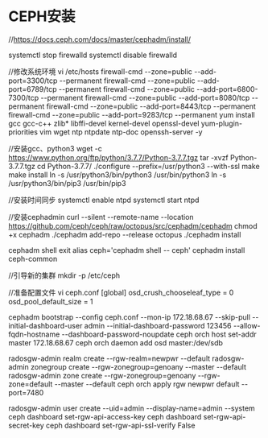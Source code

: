 # CEPH安装
//https://docs.ceph.com/docs/master/cephadm/install/

systemctl stop firewalld
systemctl disable firewalld

//修改系统环境
vi /etc/hosts 
firewall-cmd --zone=public --add-port=3300/tcp --permanent
firewall-cmd --zone=public --add-port=6789/tcp --permanent
firewall-cmd --zone=public --add-port=6800-7300/tcp --permanent
firewall-cmd --zone=public --add-port=8080/tcp --permanent
firewall-cmd --zone=public --add-port=8443/tcp --permanent
firewall-cmd --zone=public --add-port=9283/tcp --permanent
yum install gcc gcc-c++  zlib* libffi-devel kernel-devel  openssl-devel yum-plugin-priorities vim wget ntp ntpdate ntp-doc openssh-server  -y

//安装gcc、python3
wget -c https://www.python.org/ftp/python/3.7.7/Python-3.7.7.tgz
tar -xvzf Python-3.7.7.tgz
cd Python-3.7.7/
./configure --prefix=/usr/python3 --with-ssl
make
make install
ln -s /usr/python3/bin/python3 /usr/bin/python3
ln -s /usr/python3/bin/pip3 /usr/bin/pip3


//安装时间同步
systemctl enable ntpd
systemctl start ntpd


//安装cephadmin
curl --silent --remote-name --location https://github.com/ceph/ceph/raw/octopus/src/cephadm/cephadm
chmod +x cephadm
./cephadm add-repo --release octopus
./cephadm install

cephadm shell
exit
alias ceph='cephadm shell -- ceph'
cephadm install ceph-common


//引导新的集群
mkdir -p /etc/ceph

//准备配置文件
vi ceph.conf
[global]
	osd_crush_chooseleaf_type = 0
	osd_pool_default_size = 1

cephadm bootstrap --config ceph.conf --mon-ip 172.18.68.67 --skip-pull --initial-dashboard-user admin --initial-dashboard-password 123456 --allow-fqdn-hostname --dashboard-password-noupdate
ceph orch host set-addr master 172.18.68.67
ceph orch daemon add osd master:/dev/sdb

radosgw-admin realm create --rgw-realm=newpwr --default
radosgw-admin zonegroup create --rgw-zonegroup=genoany --master --default
radosgw-admin zone create --rgw-zonegroup=genoany --rgw-zone=default --master --default
ceph orch apply rgw newpwr default --port=7480

radosgw-admin user create --uid=admin --display-name=admin --system
ceph dashboard set-rgw-api-access-key <KEY>
ceph dashboard set-rgw-api-secret-key <KEY>
ceph dashboard set-rgw-api-ssl-verify False
